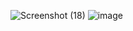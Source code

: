 ![Screenshot (18)](https://user-images.githubusercontent.com/64706676/135536559-f0d1efb4-19a9-4b87-b8b0-f2bcf8797c51.png)
![image](https://user-images.githubusercontent.com/64706676/135536627-149d9064-eca6-4b1b-b304-27cf471628c6.png)
